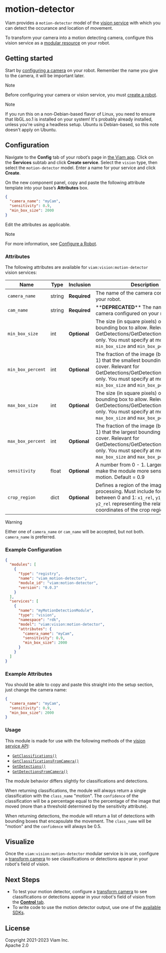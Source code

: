 # motion-detector

Viam provides a `motion-detector` model of the [vision service](/services/vision) with which you can detect the occurance and location of movement.

To transform your camera into a motion detecting camera, configure this vision service as a [modular resource](https://docs.viam.com/modular-resources/) on your robot.

## Getting started

Start by [configuring a camera](https://docs.viam.com/components/camera/webcam/) on your robot. Remember the name you give to the camera, it will be important later.

> [!NOTE]
> Before configuring your camera or vision service, you must [create a robot](https://docs.viam.com/manage/fleet/robots/#add-a-new-robot).

> [!NOTE]
> If you run this on a non-Debian-based flavor of Linux, you need to ensure that libGL.so.1 is installed on your system! It's probably already installed, unless you're using a headless setup. Ubuntu is Debian-based, so this note doesn't apply on Ubuntu.

## Configuration

Navigate to the **Config** tab of your robot’s page in [the Viam app](https://app.viam.com/). Click on the **Services** subtab and click **Create service**. Select the `vision` type, then select the `motion-detector` model. Enter a name for your service and click **Create**.

On the new component panel, copy and paste the following attribute template into your base’s **Attributes** box.
```json
{
  "camera_name": "myCam",
  "sensitivity": 0.9,
  "min_box_size": 2000
}
```

Edit the attributes as applicable.

> [!NOTE]
> For more information, see [Configure a Robot](https://docs.viam.com/manage/configuration/).

### Attributes

The following attributes are available for `viam:vision:motion-detector` vision services:

| Name | Type | Inclusion | Description |
| ---- | ---- | --------- | ----------- |
| `camera_name` | string | **Required** | The name of the camera configured on your robot. |
| `cam_name` | string | **Required** | \*\***DEPRECATED**\*\* The name of the camera configured on your robot. |
| `min_box_size` | int | **Optional** | The size (in square pixels) of the smallest bounding box to allow. Relevant for GetDetections/GetDetectionsFromCamera only. You must specify at most one of `min_box_size` and `min_box_percent`.
| `min_box_percent` | int | **Optional** | The fraction of the image (between 0 and 1) that the smallest bounding box must cover. Relevant for GetDetections/GetDetectionsFromCamera only. You must specify at most one of `min_box_size` and `min_box_percent`.
| `max_box_size` | int | **Optional** | The size (in square pixels) of the largest bounding box to allow. Relevant for GetDetections/GetDetectionsFromCamera only. You must specify at most one of `max_box_size` and `max_box_percent`.
| `max_box_percent` | int | **Optional** | The fraction of the image (between 0 and 1) that the largest bounding box can cover. Relevant for GetDetections/GetDetectionsFromCamera only. You must specify at most one of `max_box_size` and `max_box_percent`.
| `sensitivity` | float | **Optional**   | A number from 0 - 1. Larger numbers will make the module more sensitive to motion. Default = 0.9 
| `crop_region` | dict   | **Optional**  | Defines a region of the image to crop for processing. Must include four float values between 0 and 1: `x1_rel`, `y1_rel`, `x2_rel`, `y2_rel` representing the relative coordinates of the crop region.|



> [!WARNING]  
> Either one of `camera_name` or `cam_name` will be accepted, but not both. `camera_name` is preferred.

### Example Configuration

```json
{
  "modules": [
    {
      "type": "registry",
      "name": "viam_motion-detector",
      "module_id": "viam:motion-detector",
      "version": "0.0.3"
    }
  ],
  "services": [
    {
      "name": "myMotionDetectionModule",
      "type": "vision",
      "namespace": "rdk",
      "model": "viam:vision:motion-detector",
      "attributes": {
        "camera_name": "myCam",
        "sensitivity": 0.9,
        "min_box_size": 2000
      }
    }
  ]
}

```

### Example Attributes

You should be able to copy and paste this straight into the setup section, just change the camera name:

```json
{
  "camera_name": "myCam",
  "sensitivity": 0.9,
  "min_box_size": 2000
}
```

### Usage

This module is made for use with the following methods of the [vision service API](https://docs.viam.com/services/vision/#api):
- [`GetClassifications()`](https://docs.viam.com/services/vision/#getclassifications)
- [`GetClassificationsFromCamera()`](https://docs.viam.com/services/vision/#getclassificationsfromcamera)
- [`GetDetections()`](https://docs.viam.com/services/vision/#getdetections)
- [`GetDetectionsFromCamera()`](https://docs.viam.com/services/vision/#getdetectionsfromcamera)


The module behavior differs slightly for classifications and detections.

When returning classifications, the module will always return a single classification with the `class_name` "motion".
The `confidence` of the classification will be a percentage equal to the percentage of the image that moved (more than a threshold determined by the sensitivity attribute).

When returning detections, the module will return a list of detections with bounding boxes that encapsulate the movement.
The `class_name` will be "motion" and the `confidence` will always be 0.5.

## Visualize

Once the `viam:vision:motion-detector` modular service is in use, configure a [transform camera](https://docs.viam.com/components/camera/transform/) to see classifications or detections appear in your robot's field of vision.

## Next Steps

- To test your motion detector, configure a [transform camera](https://docs.viam.com/components/camera/transform/) to see classifications or detections appear in your robot's field of vision from the [**Control** tab](https://docs.viam.com/manage/fleet/robots/#control).
- To write code to use the motion detector output, use one of the [available SDKs](https://docs.viam.com/program/).

## License

Copyright 2021-2023 Viam Inc. <br>
Apache 2.0
